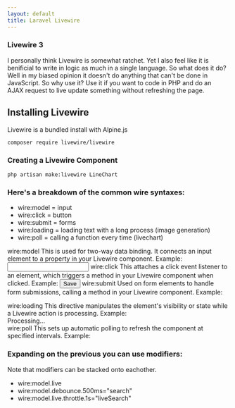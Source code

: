 ```yaml
---
layout: default
title: Laravel Livewire
---
```


<h3>Livewire 3</h3>
<p>I personally think Livewire is somewhat ratchet. Yet I also feel like it is benificial to write in logic as much in a single language. So what does it do? Well in my biased opinion it doesn't do anything that can't be done in JavaScript. So why use it? Use it if you want to code in PHP and do an AJAX request to live update something without refreshing the page.</p>

<h2>Installing Livewire</h2>
<p>Livewire is a bundled install with Alpine.js</p>
<div class="codesnippet-wrapper">
  <div class="line-numbers">
</div>
<pre class="codesnippet"><code>composer require livewire/livewire</code></pre></div>

<h3>Creating a Livewire Component</h3>
<div class="codesnippet-wrapper">
  <div class="line-numbers">
</div>
<pre class="codesnippet"><code>php artisan make:livewire LineChart</code></pre></div>

<h3>Here's a breakdown of the common wire syntaxes:</h3>
<ul>
  <li>wire:model = input</li>
  <li>wire:click = button</li>
  <li>wire:submit = forms</li>
  <li>wire:loading = loading text with a long process (image generation)</li>
  <li>wire:poll = calling a function every time (livechart)</li>
</ul>


<p>wire:model
This is used for two-way data binding. It connects an input element to a property in your Livewire component.
Example: <input type="text" wire:model="name">
wire:click
This attaches a click event listener to an element, which triggers a method in your Livewire component when clicked.
Example: <button wire:click="save">Save</button>
wire:submit
Used on form elements to handle form submissions, calling a method in your Livewire component.
Example: <form wire:submit="handleSubmit">
wire:loading
This directive manipulates the element's visibility or state while a Livewire action is processing.
Example: <div wire:loading>Processing...</div>
wire:poll
This sets up automatic polling to refresh the component at specified intervals.
Example: <div wire:poll.5s="refreshData">
</p>


<h3>Expanding on the previous you can use modifiers:</h3>
<p>Note that modifiers can be stacked onto eachother.</p>
<ul>
  <li>wire:model.live</li>
  <li>wire:model.debounce.500ms="search"</li>
  <li>wire:model.live.throttle.1s="liveSearch"</li>
</ul>

